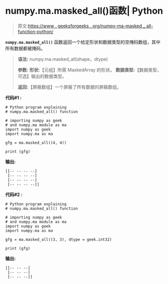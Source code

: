 # numpy.ma.masked_all()函数| Python

> 原文:[https://www . geeksforgeeks . org/numpy-ma-masked _ all-function-python/](https://www.geeksforgeeks.org/numpy-ma-masked_all-function-python/)

**`numpy.ma.masked_all()`** 函数返回一个给定形状和数据类型的空掩码数组，其中所有数据都被掩码。

> **语法:** numpy.ma.masked_all(shape，dtype)
> 
> **参数:**
> **形状:**【元组】所需 MaskedArray 的形状。
> **数据类型:**【数据类型，可选】输出的数据类型。
> 
> **返回:**【屏蔽数组】一个屏蔽了所有数据的屏蔽数组。

**代码#1 :**

```
# Python program explaining
# numpy.ma.masked_all() function

# importing numpy as geek 
# and numpy.ma module as ma 
import numpy as geek 
import numpy.ma as ma 

gfg = ma.masked_all((4, 4))

print (gfg)
```

**输出:**

```
[[-- -- -- --]
 [-- -- -- --]
 [-- -- -- --]
 [-- -- -- --]]

```

**代码#2 :**

```
# Python program explaining
# numpy.ma.masked_all() function

# importing numpy as geek 
# and numpy.ma module as ma 
import numpy as geek 
import numpy.ma as ma 

gfg = ma.masked_all((3, 3), dtype = geek.int32)

print (gfg)
```

**输出:**

```
[[-- -- --]
 [-- -- --]
 [-- -- --]]

```